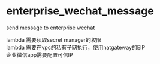 # enterprise_wechat_message
send message to enterprise wechat

lambda 需要读取secret manager的权限  
lambda 需要在vpc的私有子网执行，使用natgateway的EIP  
企业微信app需要配置可信IP  
